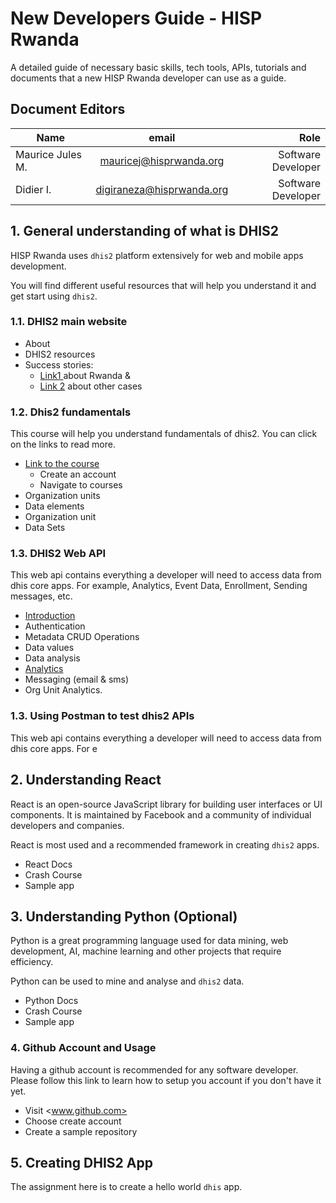 # New Developers Guide - HISP Rwanda
A detailed guide of necessary basic skills, tech tools, APIs, tutorials and documents that a new HISP Rwanda developer can use as a guide.

## Document Editors 
| Name            | email                   | Role                
| ----------------|:-----------------------:| ------------------:|
| Maurice Jules M.| mauricej@hisprwanda.org | Software Developer |
| Didier I.       | digiraneza@hisprwanda.org|Software Developer  |

## 1. General understanding of what is DHIS2
HISP Rwanda uses `dhis2` platform extensively for web and mobile apps development.

You will find different useful resources that will help you understand it and get start using `dhis2`. 

### 1.1. DHIS2 main website
- About
- DHIS2 resources
- Success stories: 
    - [Link1 ](https://www.dhis2.org/rwanda-covid-testing) about Rwanda & 
    - [Link 2](https://www.dhis2.org/in-action) about other cases


### 1.2. Dhis2 fundamentals 
This course will help you understand fundamentals of dhis2. You can click on the links to read more. 
- [Link to the course](https://academy.dhis2.org/courses/HISP/DHIS2_Level1/2015_Q1/about)
    - Create an account 
    - Navigate to courses
- Organization units
- Data elements
- Organization unit
- Data Sets 


### 1.3. DHIS2 Web API 
This web api contains everything a developer will need to access data from dhis core apps. 
For example, Analytics, Event Data, Enrollment, Sending messages, etc. 
- [Introduction](https://docs.dhis2.org/2.34/en/dhis2_developer_manual/web-api.html#introduction)
- Authentication
- Metadata CRUD Operations
- Data values
- Data analysis
- [Analytics](https://docs.dhis2.org/2.34/en/dhis2_developer_manual/web-api.html#analytics)
- Messaging (email & sms)
- Org Unit Analytics. 

### 1.3. Using Postman to test dhis2 APIs 
This web api contains everything a developer will need to access data from dhis core apps. 
For e

## 2. Understanding React
React is an open-source JavaScript library for building user interfaces or UI components. It is maintained by Facebook and a community of individual developers and companies.

React is most used and a recommended framework in creating `dhis2` apps.

- React Docs
- Crash Course
- Sample app

## 3. Understanding Python (Optional)
Python is a great programming language used for data mining, web development, AI, machine learning and other projects that require efficiency. 

Python can be used to mine and analyse and `dhis2` data.

- Python Docs
- Crash Course
- Sample app

### 4. Github Account and Usage
Having a github account is recommended for any software developer. Please follow this link to learn how to setup you account if you don't have it yet.

- Visit <www.github.com>
- Choose create account
- Create a sample repository

## 5. Creating DHIS2 App
The assignment here is to create a hello world `dhis` app.


